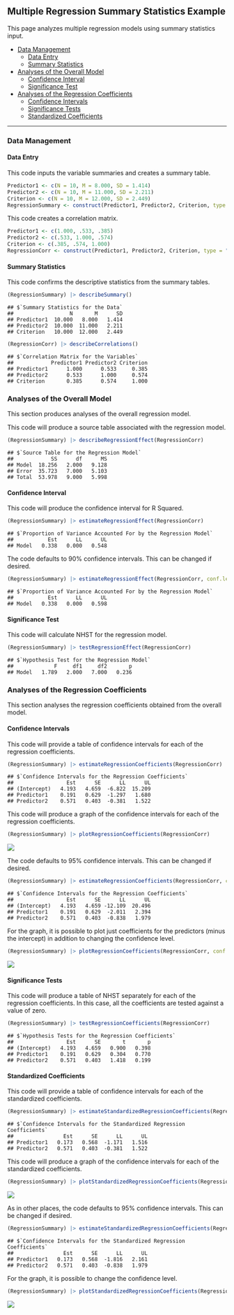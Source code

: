 
## Multiple Regression Summary Statistics Example

This page analyzes multiple regression models using summary statistics
input.

- [Data Management](#data-management)
  - [Data Entry](#data-entry)
  - [Summary Statistics](#summary-statistics)
- [Analyses of the Overall Model](#analyses-of-the-overall-model)
  - [Confidence Interval](#confidence-interval)
  - [Significance Test](#significance-test)
- [Analyses of the Regression
  Coefficients](#analyses-of-the-regression-coefficients)
  - [Confidence Intervals](#confidence-intervals)
  - [Significance Tests](#significance-tests)
  - [Standardized Coefficients](#standardized-coefficients)

------------------------------------------------------------------------

### Data Management

#### Data Entry

This code inputs the variable summaries and creates a summary table.

``` r
Predictor1 <- c(N = 10, M = 8.000, SD = 1.414)
Predictor2 <- c(N = 10, M = 11.000, SD = 2.211)
Criterion <- c(N = 10, M = 12.000, SD = 2.449)
RegressionSummary <- construct(Predictor1, Predictor2, Criterion, type = "wss")
```

This code creates a correlation matrix.

``` r
Predictor1 <- c(1.000, .533, .385)
Predictor2 <- c(.533, 1.000, .574)
Criterion <- c(.385, .574, 1.000)
RegressionCorr <- construct(Predictor1, Predictor2, Criterion, type = "corr")
```

#### Summary Statistics

This code confirms the descriptive statistics from the summary tables.

``` r
(RegressionSummary) |> describeSummary()
```

    ## $`Summary Statistics for the Data`
    ##                  N       M      SD
    ## Predictor1  10.000   8.000   1.414
    ## Predictor2  10.000  11.000   2.211
    ## Criterion   10.000  12.000   2.449

``` r
(RegressionCorr) |> describeCorrelations()
```

    ## $`Correlation Matrix for the Variables`
    ##            Predictor1 Predictor2 Criterion
    ## Predictor1      1.000      0.533     0.385
    ## Predictor2      0.533      1.000     0.574
    ## Criterion       0.385      0.574     1.000

### Analyses of the Overall Model

This section produces analyses of the overall regression model.

This code will produce a source table associated with the regression
model.

``` r
(RegressionSummary) |> describeRegressionEffect(RegressionCorr)
```

    ## $`Source Table for the Regression Model`
    ##            SS      df      MS
    ## Model  18.256   2.000   9.128
    ## Error  35.723   7.000   5.103
    ## Total  53.978   9.000   5.998

#### Confidence Interval

This code will produce the confidence interval for R Squared.

``` r
(RegressionSummary) |> estimateRegressionEffect(RegressionCorr)
```

    ## $`Proportion of Variance Accounted For by the Regression Model`
    ##           Est      LL      UL
    ## Model   0.338   0.000   0.548

The code defaults to 90% confidence intervals. This can be changed if
desired.

``` r
(RegressionSummary) |> estimateRegressionEffect(RegressionCorr, conf.level = .95)
```

    ## $`Proportion of Variance Accounted For by the Regression Model`
    ##           Est      LL      UL
    ## Model   0.338   0.000   0.598

#### Significance Test

This code will calculate NHST for the regression model.

``` r
(RegressionSummary) |> testRegressionEffect(RegressionCorr)
```

    ## $`Hypothesis Test for the Regression Model`
    ##             F     df1     df2       p
    ## Model   1.789   2.000   7.000   0.236

### Analyses of the Regression Coefficients

This section analyses the regression coefficients obtained from the
overall model.

#### Confidence Intervals

This code will provide a table of confidence intervals for each of the
regression coefficients.

``` r
(RegressionSummary) |> estimateRegressionCoefficients(RegressionCorr)
```

    ## $`Confidence Intervals for the Regression Coefficients`
    ##                 Est      SE      LL      UL
    ## (Intercept)   4.193   4.659  -6.822  15.209
    ## Predictor1    0.191   0.629  -1.297   1.680
    ## Predictor2    0.571   0.403  -0.381   1.522

This code will produce a graph of the confidence intervals for each of
the regression coefficients.

``` r
(RegressionSummary) |> plotRegressionCoefficients(RegressionCorr)
```

![](figures/Multiple-Summary-CoefficientsA-1.png)<!-- -->

The code defaults to 95% confidence intervals. This can be changed if
desired.

``` r
(RegressionSummary) |> estimateRegressionCoefficients(RegressionCorr, conf.level = .99)
```

    ## $`Confidence Intervals for the Regression Coefficients`
    ##                 Est      SE      LL      UL
    ## (Intercept)   4.193   4.659 -12.109  20.496
    ## Predictor1    0.191   0.629  -2.011   2.394
    ## Predictor2    0.571   0.403  -0.838   1.979

For the graph, it is possible to plot just coefficients for the
predictors (minus the intercept) in addition to changing the confidence
level.

``` r
(RegressionSummary) |> plotRegressionCoefficients(RegressionCorr, conf.level = .99, line = 0, intercept = FALSE)
```

![](figures/Multiple-Summary-CoefficientsB-1.png)<!-- -->

#### Significance Tests

This code will produce a table of NHST separately for each of the
regression coefficients. In this case, all the coefficients are tested
against a value of zero.

``` r
(RegressionSummary) |> testRegressionCoefficients(RegressionCorr)
```

    ## $`Hypothesis Tests for the Regression Coefficients`
    ##                 Est      SE       t       p
    ## (Intercept)   4.193   4.659   0.900   0.398
    ## Predictor1    0.191   0.629   0.304   0.770
    ## Predictor2    0.571   0.403   1.418   0.199

#### Standardized Coefficients

This code will provide a table of confidence intervals for each of the
standardized coefficients.

``` r
(RegressionSummary) |> estimateStandardizedRegressionCoefficients(RegressionCorr)
```

    ## $`Confidence Intervals for the Standardized Regression Coefficients`
    ##                Est      SE      LL      UL
    ## Predictor1   0.173   0.568  -1.171   1.516
    ## Predictor2   0.571   0.403  -0.381   1.522

This code will produce a graph of the confidence intervals for each of
the standardized coefficients.

``` r
(RegressionSummary) |> plotStandardizedRegressionCoefficients(RegressionCorr)
```

![](figures/Multiple-Summary-StandardizedA-1.png)<!-- -->

As in other places, the code defaults to 95% confidence intervals. This
can be changed if desired.

``` r
(RegressionSummary) |> estimateStandardizedRegressionCoefficients(RegressionCorr, conf.level = .99)
```

    ## $`Confidence Intervals for the Standardized Regression Coefficients`
    ##                Est      SE      LL      UL
    ## Predictor1   0.173   0.568  -1.816   2.161
    ## Predictor2   0.571   0.403  -0.838   1.979

For the graph, it is possible to change the confidence level.

``` r
(RegressionSummary) |> plotStandardizedRegressionCoefficients(RegressionCorr, conf.level = .99)
```

![](figures/Multiple-Summary-StandardizedB-1.png)<!-- -->

